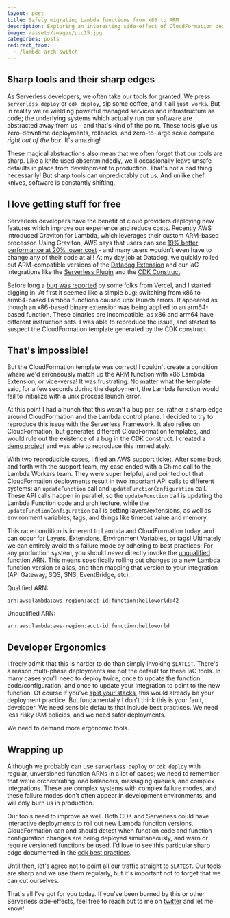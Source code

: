 ```yaml
---
layout: post
title: Safely migrating Lambda functions from x86 to ARM
description: Exploring an interesting side-effect of CloudFormation deployments for Lambda - 6 minutes
image: /assets/images/pic15.jpg
categories: posts
redirect_from:
  - /lambda-arch-switch
---
```


## Sharp tools and their sharp edges

As Serverless developers, we often take our tools for granted. We press `serverless deploy` or `cdk deploy`, sip some coffee, and it all `just works`. But in reality we're wielding powerful managed services and infrastructure as code; the underlying systems which actually run our software are abstracted away from us - and that's kind of the point. These tools give us zero-downtime deployments, rollbacks, and zero-to-large scale compute _right out of the box_. It's amazing!

These magical abstractions also mean that we often forget that our tools are sharp. Like a knife used absentmindedly, we'll occasionally leave unsafe defaults in place from development to production. That's not a bad thing necessarily! But sharp tools can unpredictably cut us. And unlike chef knives, software is constantly shifting.

## I love getting stuff for free

Serverless developers have the benefit of cloud providers deploying new features which improve our experience and reduce costs. Recently AWS introduced Graviton for Lambda, which leverages their custom ARM-based processor. Using Graviton, AWS says that users can see [19% better performance at 20% lower cost](https://aws.amazon.com/blogs/aws/aws-lambda-functions-powered-by-aws-graviton2-processor-run-your-functions-on-arm-and-get-up-to-34-better-price-performance/) - and many users wouldn't even have to change any of their code at all! At my day job at Datadog, we quickly rolled out ARM-compatible versions of the [Datadog Extension](https://github.com/DataDog/datadog-agent) and our IaC integrations like the [Serverless Plugin](https://www.github.com/DataDog/serverless-plugin-datadog) and the [CDK Construct](https://github.com/DataDog/datadog-cdk-constructs).

Before long a [bug was reported](https://github.com/DataDog/datadog-cdk-constructs/issues/110) by some folks from Vercel, and I started digging in. At first it seemed like a simple bug; switching from x86 to arm64-based Lambda functions caused unix launch errors. It appeared as though an x86-based binary extension was being applied to an arm64-based function. These binaries are incompatible, as x86 and arm64 have different instruction sets. I was able to reproduce the issue, and started to suspect the CloudFormation template generated by the CDK construct.

## That's impossible!

But the CloudFormation template was correct! I couldn't create a condition where we'd erroneously match up the ARM function with x86 Lambda Extension, or vice-versa! It was frustrating. No matter what the template said, for a few seconds during the deployment, the Lambda function would fail to initialize with a unix process launch error.

At this point I had a hunch that this wasn't a bug per-se, rather a sharp edge around CloudFormation and the Lambda control plane. I decided to try to reproduce this issue with the Serverless Framework. It also relies on CloudFormation, but generates different CloudFormation templates, and would rule out the existence of a bug in the CDK construct. I created a [demo project](https://github.com/astuyve/lambda-architecture-bug) and was able to reproduce this immediately.

With two reproducible cases, I filed an AWS support ticket. After some back and forth with the support team, my case ended with a Chime call to the Lambda Workers team. They were super helpful, and pointed out that CloudFormation deployments result in two important API calls to different systems: an `updateFunction` call and `updateFunctionConfiguration` call. These API calls happen in parallel, so the `updateFunction` call is updating the Lambda Function code and architecture, while the `updateFunctionConfiguration` call is setting layers/extensions, as well as environment variables, tags, and things like timeout value and memory.

This race condition is inherent to Lambda and CloudFormation today, and can occur for Layers, Extensions, Environment Variables, or tags! Ultimately we can entirely avoid this failure mode by adhering to best practices: For any production system, you should _never_ directly invoke the [unqualified function ARN](https://docs.aws.amazon.com/lambda/latest/dg/configuration-versions.html). This means specifically rolling out changes to a new Lambda function version or alias, and then mapping that version to your integration (API Gateway, SQS, SNS, EventBridge, etc).

Qualified ARN:

```
arn:aws:lambda:aws-region:acct-id:function:helloworld:42
```

Unqualified ARN:

```
arn:aws:lambda:aws-region:acct-id:function:helloworld
```

## Developer Ergonomics

I freely admit that this is harder to do than simply invoking `$LATEST`. There's a reason multi-phase deployments are not the default for these IaC tools. In many cases you'll need to deploy twice, once to update the function code/configuration, and once to update your integration to point to the new function. Of course if you've [split your stacks](https://dev.to/aws-builders/serverless-at-team-scale-a8), this would already be your deployment practice. But fundamentally I don't think this is your fault, developer. We need sensible defaults that include best practices. We need less risky IAM policies, and we need safer deployments.

We need to demand more ergonomic tools.

## Wrapping up

Although we probably can use `serverless deploy` or `cdk deploy` with regular, unversioned function ARNs in a lot of cases; we need to remember that we're orchestrating load balancers, messaging queues, and complex integrations. These are complex systems with complex failure modes, and these failure modes don't often appear in development environments, and will only burn us in production.

Our tools need to improve as well. Both CDK and Serverless could have interactive deployments to roll out new Lambda function versions. CloudFormation can and should detect when function code and function configuration changes are being deployed simultaneously, and warn or require versioned functions be used. I'd love to see this particular sharp edge documented in the [cdk best practices](https://docs.aws.amazon.com/cdk/v2/guide/best-practices.html).

Until then, let's agree not to point all our traffic straight to `$LATEST`. Our tools are sharp and we use them regularly, but it's important not to forget that we can cut ourselves.

That's all I've got for you today. If you've been burned by this or other Serverless side-effects, feel free to reach out to me on [twitter](https://twitter.com/astuyve) and let me know!
